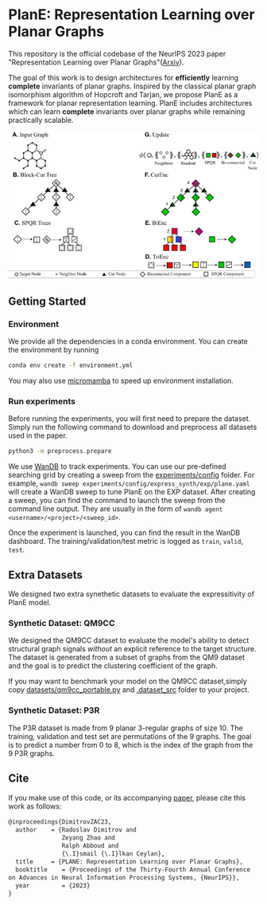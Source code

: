 # PlanE: Representation Learning over Planar Graphs
This repository is the official codebase of the NeurIPS 2023 paper "Representation Learning over Planar Graphs"([Arxiv]((https://arxiv.org/abs/2307.01180))). 

The goal of this work is to design architectures for **efficiently** learning **complete** invariants of planar graphs. Inspired by the classical planar graph isomorphism algorithm of Hopcroft and Tarjan, we propose PlanE as a framework for planar representation learning. PlanE includes architectures which can learn **complete** invariants over planar graphs while remaining practically scalable. 

![image](img/plane.svg)

## Getting Started
### Environment
We provide all the dependencies in a conda environment. You can create the environment by running
```bash
conda env create -f environment.yml
```

You may also use [micromamba](https://mamba.readthedocs.io/en/latest/user_guide/micromamba.html) to speed up environment installation.

### Run experiments
Before running the experiments, you will first need to prepare the dataset. Simply run the following command to download and preprocess all datasets used in the paper.

```bash
python3 -m preprocess.prepare
```

We use [WanDB](https://wandb.ai/) to track experiments. You can use our pre-defined searching grid by creating a sweep from the [experiments/config](experiments/config) folder. For example, `wandb sweep experiments/config/express_synth/exp/plane.yaml` will create a WanDB sweep to tune PlanE on the EXP dataset. After creating a sweep, you can find the command to launch the sweep from the command line output. They are usually in the form of `wandb agent <username>/<project>/<sweep_id>`. 

Once the experiment is launched, you can find the result in the WanDB dashboard. The training/validation/test metric is logged as `train`, `valid`, `test`.

## Extra Datasets
We designed two extra synethetic datasets to evaluate the expressitivity of PlanE model. 

### Synthetic Dataset: QM9CC
We designed the QM9CC dataset to evaluate the model's ability to detect structural graph signals *without* an explicit reference to the target structure. The dataset is generated from a subset of graphs from the QM9 dataset and the goal is to predict the clustering coefficient of the graph.

If you may want to benchmark your model on the QM9CC dataset,simply copy [datasets/qm9cc_portable.py](datasets/qm9cc_portable.py) and [.dataset_src](.dataset_src) folder to your project. 

### Synthetic Dataset: P3R
The P3R dataset is made from 9 planar 3-regular graphs of size 10. The training, validation and test set are permutations of the 9 graphs. The goal is to predict a number from 0 to 8, which is the index of the graph from the 9 P3R graphs.

## Cite
If you make use of this code, or its accompanying [paper](https://arxiv.org/abs/2307.01180), please cite this work as follows:
```
@inproceedings{DimitrovZAC23,
  author    = {Radoslav Dimitrov and
               Zeyang Zhao and
               Ralph Abboud and
               {\.I}smail {\.I}lkan Ceylan},
  title     = {PLANE: Representation Learning over Planar Graphs},
  booktitle    = {Proceedings of the Thirty-Fourth Annual Conference on Advances in Neural Information Processing Systems, {NeurIPS}},
  year         = {2023}
}
```
